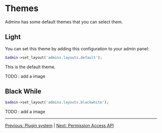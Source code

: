 # Themes
Adminx has some default themes that you can select them.

## Light
You can set this theme by adding this configuration to your admin panel:

```php
$admin->set_layout('adminx.layouts.default');
```

This is the default theme.

TODO : add a image

## Black While

```php
$admin->set_layout('adminx.layouts.blackwhite');
```

TODO : add a image

---

[Previous: Plugin system](06_plugins.md) | [Next: Permission Access API](08_access_api.md)
